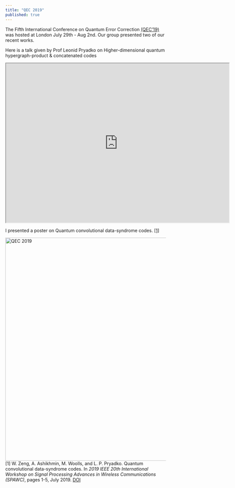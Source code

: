 ```yaml
---
title: "QEC 2019"
published: true
---
```



The Fifth International Conference on Quantum Error Correction
<a href="http://qec19.iopconfs.org/home">(QEC’19)</a> was hosted at London July 29th - Aug 2nd. Our group presented two of our recent works.



Here is a talk given by Prof Leonid Pryadko on Higher-dimensional quantum hypergraph-product & concatenated codes


<iframe width="700" height="500" allowfullscreen="true"
src="https://www.youtube.com/embed/xOWKyunFkUE">
</iframe>


I presented a poster on Quantum convolutional data-syndrome codes.
<a href="#zeng2019convolutional">[1]</a>

<object data="/zwl_assets/
poster-qcc-QEC_004.pdf
" type="application/pdf" width="700px" height="900px">
</object>


<img src="https://cdn.eventsforce.net/files/ef-q5vmtsq56tk6/website/1264/qec.jpg" alt="QEC 2019" width="700px">




<tr valign="top">
<td align="right" class="bibtexnumber">
[<a name="zeng2019convolutional">1</a>]
</td>
<td class="bibtexitem">
W.&nbsp;Zeng, A.&nbsp;Ashikhmin, M.&nbsp;Woolls, and L.&nbsp;P. Pryadko.
 Quantum convolutional data-syndrome codes.
 In <em>2019 IEEE 20th International Workshop on Signal Processing
  Advances in Wireless Communications (SPAWC)</em>, pages 1-5, July 2019.
<a href="http://dx.doi.org/10.1109/SPAWC.2019.8815487">DOI</a>&nbsp;